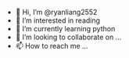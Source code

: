 - 👋 Hi, I’m @ryanliang2552
- 👀 I’m interested in reading
- 🌱 I’m currently learning python
- 💞️ I’m looking to collaborate on ...
- 📫 How to reach me ...

<!---
ryanliang2552/ryanliang2552 is a ✨ special ✨ repository because its `README.md` (this file) appears on your GitHub profile.
You can click the Preview link to take a look at your changes.
--->
